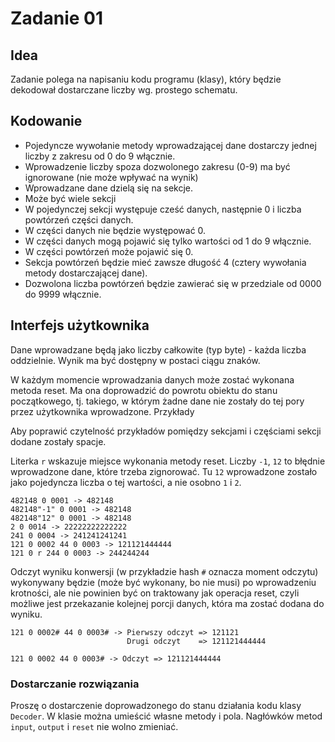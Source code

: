 # Zadanie 01

## Idea

Zadanie polega na napisaniu kodu programu (klasy), który będzie dekodował dostarczane liczby wg. prostego schematu.

## Kodowanie

- Pojedyncze wywołanie metody wprowadzającej dane dostarczy jednej liczby z zakresu od 0 do 9 włącznie.
- Wprowadzenie liczby spoza dozwolonego zakresu (0-9) ma być ignorowane (nie może wpływać na wynik)
- Wprowadzane dane dzielą się na sekcje.
- Może być wiele sekcji
- W pojedynczej sekcji występuje cześć danych, następnie 0 i liczba powtórzeń części danych.
- W części danych nie będzie występować 0.
- W części danych mogą pojawić się tylko wartości od 1 do 9 włącznie.
- W części powtórzeń może pojawić się 0.
- Sekcja powtórzeń będzie mieć zawsze długość 4 (cztery wywołania metody dostarczającej dane).
- Dozwolona liczba powtórzeń będzie zawierać się w przedziale od 0000 do 9999 włącznie.

## Interfejs użytkownika

Dane wprowadzane będą jako liczby całkowite (typ byte) - każda liczba oddzielnie. Wynik ma być dostępny w postaci ciągu znaków.

W każdym momencie wprowadzania danych może zostać wykonana metoda reset. Ma ona doprowadzić do powrotu obiektu do stanu początkowego, tj. takiego, w którym żadne dane nie zostały do tej pory przez użytkownika wprowadzone.
Przykłady

Aby poprawić czytelność przykładów pomiędzy sekcjami i częściami sekcji dodane zostały spacje.

Literka `r` wskazuje miejsce wykonania metody reset. Liczby `-1`, `12` to błędnie wprowadzone dane, które trzeba zignorować. Tu `12` wprowadzone zostało jako pojedyncza liczba o tej wartości, a nie osobno `1` i `2`.

```text
482148 0 0001 -> 482148
482148"-1" 0 0001 -> 482148
482148"12" 0 0001 -> 482148
2 0 0014 -> 22222222222222
241 0 0004 -> 241241241241
121 0 0002 44 0 0003 -> 121121444444
121 0 r 244 0 0003 -> 244244244
```

Odczyt wyniku konwersji (w przykładzie hash `#` oznacza moment odczytu) wykonywany będzie (może być wykonany, bo nie musi) po wprowadzeniu krotności, ale nie powinien być on traktowany jak operacja reset, czyli możliwe jest przekazanie kolejnej porcji danych, która ma zostać dodana do wyniku.

```text
121 0 0002# 44 0 0003# -> Pierwszy odczyt => 121121  
                          Drugi odczyt    => 121121444444

121 0 0002 44 0 0003# -> Odczyt => 121121444444
```

### Dostarczanie rozwiązania

Proszę o dostarczenie doprowadzonego do stanu działania kodu klasy `Decoder`. W klasie można umieścić własne metody i pola. Nagłówków metod `input`, `output` i `reset` nie wolno zmieniać.
